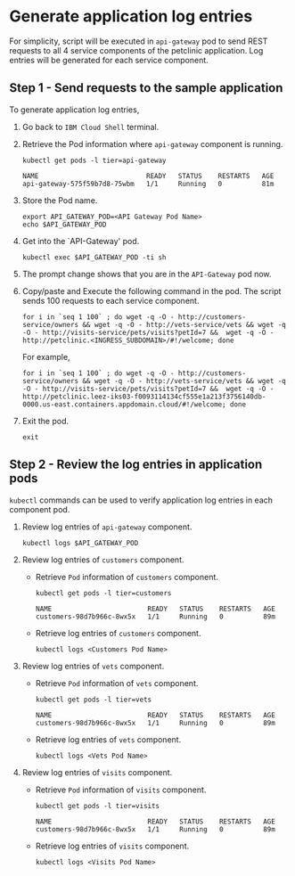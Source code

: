 # Generate application log entries

For simplicity, script will be executed in `api-gateway` pod to send REST requests to all 4 service components of the petclinic application. Log entries will be generated for each service component.

## Step 1 - Send requests to the sample application

To generate application log entries,

1. Go back to `IBM Cloud Shell` terminal.

1. Retrieve the Pod information where `api-gateway` component is running.

    ```
    kubectl get pods -l tier=api-gateway

    NAME                           READY   STATUS    RESTARTS   AGE
    api-gateway-575f59b7d8-75wbm   1/1     Running   0          81m
    ```
1. Store the Pod name.

    ```
    export API_GATEWAY_POD=<API Gateway Pod Name>
    echo $API_GATEWAY_POD
    ```

1. Get into the `API-Gateway' pod.

    ```
    kubectl exec $API_GATEWAY_POD -ti sh
    ```

1. The prompt change shows that you are in the `API-Gateway` pod now.

1. Copy/paste and Execute the following command in the pod. The script sends 100 requests to each service component.

    ```
    for i in `seq 1 100` ; do wget -q -O - http://customers-service/owners && wget -q -O - http://vets-service/vets && wget -q -O - http://visits-service/pets/visits?petId=7 &&  wget -q -O - http://petclinic.<INGRESS_SUBDOMAIN>/#!/welcome; done
    ```

    For example, 

    ```
    for i in `seq 1 100` ; do wget -q -O - http://customers-service/owners && wget -q -O - http://vets-service/vets && wget -q -O - http://visits-service/pets/visits?petId=7 &&  wget -q -O - http://petclinic.leez-iks03-f0093114134cf555e1a213f3756140db-0000.us-east.containers.appdomain.cloud/#!/welcome; done
    ```

1. Exit the pod.

    ```
    exit
    ```


## Step 2 - Review the log entries in application pods

`kubectl` commands can be used to verify application log entries in each component pod.

1. Review log entries of `api-gateway` component.

    ```
    kubectl logs $API_GATEWAY_POD
    ```

1. Review log entries of `customers` component.

    * Retrieve `Pod` information of `customers` component.

        ```
        kubectl get pods -l tier=customers

        NAME                        READY   STATUS    RESTARTS   AGE
        customers-98d7b966c-8wx5x   1/1     Running   0          89m
        ```

    * Retrieve log entries of `customers` component.

      ```
      kubectl logs <Customers Pod Name>
      ```

1. Review log entries of `vets` component.

     * Retrieve `Pod` information of `vets` component.

        ```
        kubectl get pods -l tier=vets

        NAME                        READY   STATUS    RESTARTS   AGE
        customers-98d7b966c-8wx5x   1/1     Running   0          89m
        ```

    * Retrieve log entries of `vets` component.

      ```
      kubectl logs <Vets Pod Name>
      ```

1. Review log entries of `visits` component.

    * Retrieve `Pod` information of `visits` component.

      ```
      kubectl get pods -l tier=visits

      NAME                        READY   STATUS    RESTARTS   AGE
      customers-98d7b966c-8wx5x   1/1     Running   0          89m
      ```

    * Retrieve log entries of `visits` component.

      ```
      kubectl logs <Visits Pod Name>
      ```




